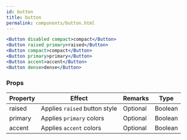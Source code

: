 ```yaml
---
id: button
title: button
permalink: components/button.html
---
```


```jsx
<Button disabled compact>compact</Button>
<Button raised primary>raised</Button>
<Button compact>compact</Button>
<Button primary>primary</Button>
<Button accent>accent</Button>
<Button dense>dense</Button>
```

### Props

| Property | Effect                        | Remarks  | Type    |
| -------- | ----------------------------- | -------- | ------- |
| raised   | Applies `raised` button style | Optional | Boolean |
| primary  | Applies `primary` colors      | Optional | Boolean |
| accent   | Applies `accent` colors       | Optional | Boolean |
